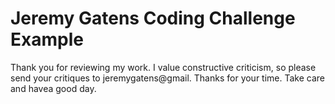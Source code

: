 # Jeremy Gatens Coding Challenge Example

Thank you for reviewing my work.  I value constructive criticism, so please send your critiques to jeremygatens@gmail.  Thanks for your time.  Take care and havea good day.
